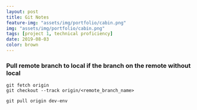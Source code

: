 ```yaml
---
layout: post
title: Git Notes
feature-img: "assets/img/portfolio/cabin.png"
img: "assets/img/portfolio/cabin.png"
tags: [project 1, technical proficiency]
date: 2019-08-03
color: brown
---
```


### Pull remote branch to local if the branch on the remote without local
```
git fetch origin
git checkout --track origin/<remote_branch_name>
```
`git pull origin dev-env`
